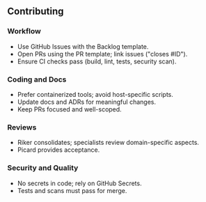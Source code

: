 ## Contributing

### Workflow
- Use GitHub Issues with the Backlog template.
- Open PRs using the PR template; link issues ("closes #ID").
- Ensure CI checks pass (build, lint, tests, security scan).

### Coding and Docs
- Prefer containerized tools; avoid host-specific scripts.
- Update docs and ADRs for meaningful changes.
- Keep PRs focused and well-scoped.

### Reviews
- Riker consolidates; specialists review domain-specific aspects.
- Picard provides acceptance.

### Security and Quality
- No secrets in code; rely on GitHub Secrets.
- Tests and scans must pass for merge.

